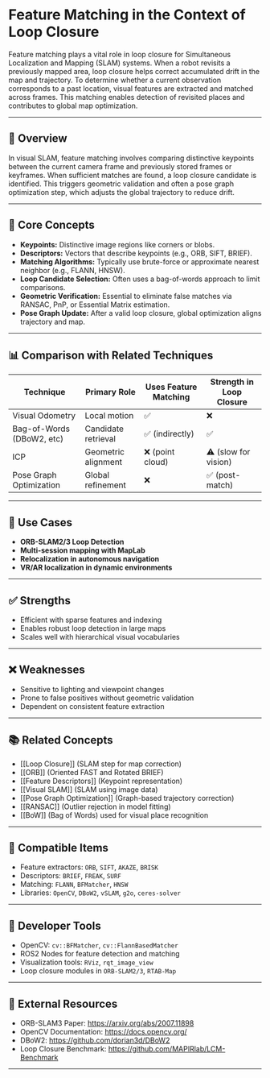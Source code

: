 # Feature Matching in the Context of Loop Closure

Feature matching plays a vital role in loop closure for Simultaneous Localization and Mapping (SLAM) systems. When a robot revisits a previously mapped area, loop closure helps correct accumulated drift in the map and trajectory. To determine whether a current observation corresponds to a past location, visual features are extracted and matched across frames. This matching enables detection of revisited places and contributes to global map optimization.

---

## 🧠 Overview

In visual SLAM, feature matching involves comparing distinctive keypoints between the current camera frame and previously stored frames or keyframes. When sufficient matches are found, a loop closure candidate is identified. This triggers geometric validation and often a pose graph optimization step, which adjusts the global trajectory to reduce drift.

---

## 🔧 Core Concepts

- **Keypoints:** Distinctive image regions like corners or blobs.
- **Descriptors:** Vectors that describe keypoints (e.g., ORB, SIFT, BRIEF).
- **Matching Algorithms:** Typically use brute-force or approximate nearest neighbor (e.g., FLANN, HNSW).
- **Loop Candidate Selection:** Often uses a bag-of-words approach to limit comparisons.
- **Geometric Verification:** Essential to eliminate false matches via RANSAC, PnP, or Essential Matrix estimation.
- **Pose Graph Update:** After a valid loop closure, global optimization aligns trajectory and map.

---

## 📊 Comparison with Related Techniques

| Technique                  | Primary Role        | Uses Feature Matching | Strength in Loop Closure |
|---------------------------|---------------------|------------------------|---------------------------|
| Visual Odometry           | Local motion        | ✅                    | ❌                       |
| Bag-of-Words (DBoW2, etc) | Candidate retrieval | ✅ (indirectly)       | ✅                       |
| ICP                       | Geometric alignment | ❌ (point cloud)       | ⚠️ (slow for vision)     |
| Pose Graph Optimization   | Global refinement   | ❌                    | ✅ (post-match)          |

---

## 🎯 Use Cases

- **ORB-SLAM2/3 Loop Detection**
- **Multi-session mapping with MapLab**
- **Relocalization in autonomous navigation**
- **VR/AR localization in dynamic environments**

---

## ✅ Strengths

- Efficient with sparse features and indexing
- Enables robust loop detection in large maps
- Scales well with hierarchical visual vocabularies

---

## ❌ Weaknesses

- Sensitive to lighting and viewpoint changes
- Prone to false positives without geometric validation
- Dependent on consistent feature extraction

---

## 📚 Related Concepts

- [[Loop Closure]] (SLAM step for map correction)
- [[ORB]] (Oriented FAST and Rotated BRIEF)
- [[Feature Descriptors]] (Keypoint representation)
- [[Visual SLAM]] (SLAM using image data)
- [[Pose Graph Optimization]] (Graph-based trajectory correction)
- [[RANSAC]] (Outlier rejection in model fitting)
- [[BoW]] (Bag of Words) used for visual place recognition

---

## 🧩 Compatible Items

- Feature extractors: `ORB`, `SIFT`, `AKAZE`, `BRISK`
- Descriptors: `BRIEF`, `FREAK`, `SURF`
- Matching: `FLANN`, `BFMatcher`, `HNSW`
- Libraries: `OpenCV`, `DBoW2`, `vSLAM`, `g2o`, `ceres-solver`

---

## 🧰 Developer Tools

- OpenCV: `cv::BFMatcher`, `cv::FlannBasedMatcher`
- ROS2 Nodes for feature detection and matching
- Visualization tools: `RViz`, `rqt_image_view`
- Loop closure modules in `ORB-SLAM2/3`, `RTAB-Map`

---

## 🔗 External Resources

- ORB-SLAM3 Paper: https://arxiv.org/abs/2007.11898
- OpenCV Documentation: https://docs.opencv.org/
- DBoW2: https://github.com/dorian3d/DBoW2
- Loop Closure Benchmark: https://github.com/MAPIRlab/LCM-Benchmark

---
